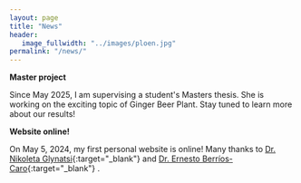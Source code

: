 ```yaml
---
layout: page
title: "News"
header:
   image_fullwidth: "../images/ploen.jpg"
permalink: "/news/"
---
```

**Master project**

 Since May 2025, I am supervising a student's Masters thesis. She is working on the exciting topic of Ginger Beer Plant. Stay tuned to learn more about our results! 

**Website online!**

On May 5, 2024, my first personal website is online! Many thanks to [Dr. Nikoleta Glynatsi](https://nikoleta-v3.github.io/){:target="_blank"} and [Dr. Ernesto Berríos-Caro](https://ernestoberriosc.github.io/){:target="_blank"} .

